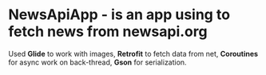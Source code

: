 # NewsApiApp - is an app using to fetch news from newsapi.org
Used **Glide** to work with images, **Retrofit** to fetch data from net, **Coroutines** for async work on back-thread, **Gson** for serialization.